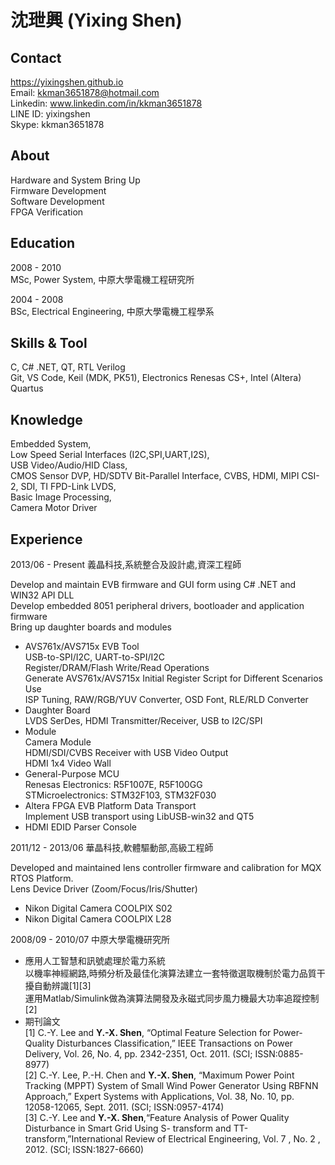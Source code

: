 
沈玴興 (Yixing Shen)
============
Contact
---------
https://yixingshen.github.io    
Email: kkman3651878@hotmail.com    
Linkedin: www.linkedin.com/in/kkman3651878    
LINE ID: yixingshen    
Skype: kkman3651878    

About
---------
Hardware and System Bring Up   
Firmware Development   
Software Development   
FPGA Verification   

Education
---------
2008 - 2010    
MSc, Power System, 中原大學電機工程研究所    

2004 - 2008    
BSc, Electrical Engineering, 中原大學電機工程學系     

Skills & Tool
---------
C,  C# .NET, QT, RTL Verilog     
Git, VS Code, Keil (MDK, PK51), Electronics Renesas CS+, Intel (Altera) Quartus    

Knowledge
---------

Embedded System,    
Low Speed Serial Interfaces (I2C,SPI,UART,I2S),    
USB Video/Audio/HID Class,    
CMOS Sensor DVP, HD/SDTV Bit-Parallel Interface, CVBS, HDMI, MIPI CSI-2, SDI, TI FPD-Link LVDS,   
Basic Image Processing,    
Camera Motor Driver

Experience 
---------
2013/06 - Present 義晶科技,系統整合及設計處,資深工程師

Develop and maintain EVB firmware and GUI form using C# .NET and WIN32 API DLL    
Develop embedded 8051 peripheral drivers, bootloader and application firmware    
Bring up daughter boards and modules    

- AVS761x/AVS715x EVB Tool    
    USB-to-SPI/I2C, UART-to-SPI/I2C    
    Register/DRAM/Flash Write/Read Operations    
    Generate AVS761x/AVS715x Initial Register Script for Different Scenarios Use    
    ISP Tuning, RAW/RGB/YUV Converter, OSD Font, RLE/RLD Converter    
- Daughter Board    
    LVDS SerDes, HDMI Transmitter/Receiver, USB to I2C/SPI    
- Module    
    Camera Module    
    HDMI/SDI/CVBS Receiver with USB Video Output    
    HDMI 1x4 Video Wall    
- General-Purpose MCU    
  Renesas Electronics: R5F1007E, R5F100GG    
  STMicroelectronics: STM32F103, STM32F030    
- Altera FPGA EVB Platform Data Transport    
  Implement USB transport using LibUSB-win32 and QT5    
- HDMI EDID Parser Console     

2011/12 - 2013/06 華晶科技,軟體驅動部,高級工程師    

Developed and maintained lens controller firmware and calibration for MQX RTOS Platform.    
Lens Device Driver (Zoom/Focus/Iris/Shutter)    
- Nikon Digital Camera COOLPIX S02    
- Nikon Digital Camera COOLPIX L28    

2008/09 - 2010/07 中原大學電機研究所    

- 應用人工智慧和訊號處理於電力系統    
  以機率神經網路,時頻分析及最佳化演算法建立一套特徵選取機制於電力品質干擾自動辨識[1][3]    
  運用Matlab/Simulink做為演算法開發及永磁式同步風力機最大功率追蹤控制[2]    
- 期刊論文    
  [1] C.-Y. Lee and **Y.-X. Shen**, “Optimal Feature Selection for Power-Quality Disturbances Classification,” IEEE Transactions on Power Delivery, Vol. 26, No. 4, pp. 2342-2351, Oct. 2011. (SCI; ISSN:0885-8977)    
  [2] C.-Y. Lee, P.-H. Chen and **Y.-X. Shen**, “Maximum Power Point Tracking (MPPT) System of Small Wind Power Generator Using RBFNN Approach,” Expert Systems with Applications, Vol. 38, No. 10, pp. 12058-12065, Sept. 2011. (SCI; ISSN:0957-4174)    
  [3] C.-Y. Lee and **Y.-X. Shen**,“Feature Analysis of Power Quality Disturbance in Smart Grid Using S- transform and TT-transform,”International Review of Electrical Engineering, Vol. 7 , No. 2 , 2012. (SCI; ISSN:1827-6660)    
